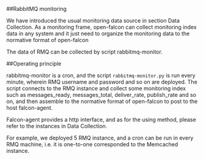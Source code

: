 ##RabbitMQ monitoring

We have introduced the usual monitoring data source in section Data Collection. As a monitoring frame, open-falcon can collect monitoring index data in any system and it just need to organize the monitoring data to the normative format of open-falcon

The data of RMQ can be collected by script rabbitmq-monitor.

##Operating principle

rabbitmq-monitor is a cron, and the script ```rabbitmq-monitor.py``` is run every minute, wherein RMQ username and password and so on are deployed. The script connects to the RMQ instance and collect some monitoring index such as messages_ready, messages_total, deliver_rate, publish_rate and so on, and then assemble to the normative format of open-falcon to post to the host falcon-agent. 

Falcon-agent provides a http interface, and as for the using method, please refer to the instances in Data Collection.

For example, we deployed 5 RMQ instance, and a cron can be run in every RMQ machine, i.e. it is one-to-one corresponded to the Memcached instance.
